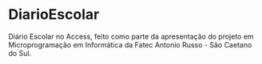 # DiarioEscolar
Diário Escolar no Access, feito como parte da apresentação do projeto em Microprogramação em Informática da Fatec Antonio Russo - São Caetano do Sul.
